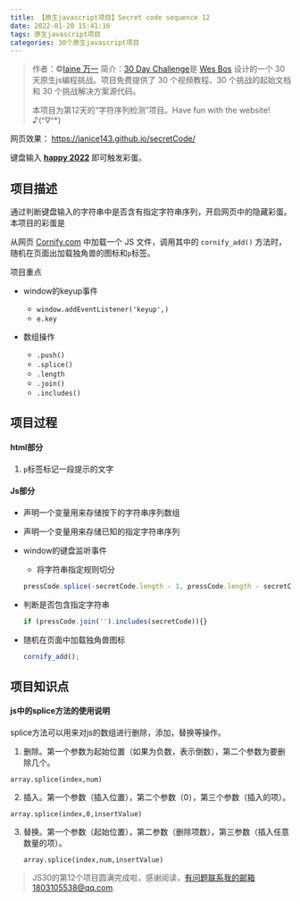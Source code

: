 ```yaml
---
title: 【原生javascript项目】Secret code sequence 12
date: 2022-01-20 15:41:16
tags: 原生javascript项目
categories: 30个原生javascript项目
---
```


> 作者：©[Iaine 万一](https://github.com/janice143?tab=repositories)
> 简介：[30 Day Challenge](https://courses.wesbos.com/account)是 [Wes Bos](https://github.com/wesbos) 设计的一个 30 天原生js编程挑战。项目免费提供了 30 个视频教程、30 个挑战的起始文档和 30 个挑战解决方案源代码。
>
> 本项目为第12天的“字符序列检测”项目。Have fun with the website! ♪(^∇^*)

网页效果： https://janice143.github.io/secretCode/

键盘输入 **<u>happy 2022</u>** 即可触发彩蛋。

## 项目描述

通过判断键盘输入的字符串中是否含有指定字符串序列，开启网页中的隐藏彩蛋。本项目的彩蛋是

从网页 [Cornify.com](https://www.cornify.com/) 中加载一个 JS 文件，调用其中的 `cornify_add()` 方法时，随机在页面出加载独角兽的图标和`p`标签。

项目重点

- window的keyup事件
  - `window.addEventListener('keyup',)`
  - `e.key`

- 数组操作
  - `.push()`
  - `.splice()`
  - `.length`
  - `.join()`
  - `.includes()`

## 项目过程

#### html部分

1. `p`标签标记一段提示的文字

#### Js部分

- 声明一个变量用来存储按下的字符串序列数组

- 声明一个变量用来存储已知的指定字符串序列

- window的键盘监听事件

  - 将字符串指定规则切分

  ```javascript
  pressCode.splice(-secretCode.length - 1, pressCode.length - secretCode.length)
  ```

- 判断是否包含指定字符串

  ```javascript
  if (pressCode.join('').includes(secretCode)){}
  ```

- 随机在页面中加载独角兽图标

  ```javascript
  cornify_add();
  ```

## 项目知识点

#### js中的splice方法的使用说明

splice方法可以用来对js的数组进行删除，添加，替换等操作。

1.  删除。第一个参数为起始位置（如果为负数，表示倒数），第二个参数为要删除几个。

   `array.splice(index,num)`

2.  插入。第一个参数（插入位置），第二个参数（0），第三个参数（插入的项）。

   `array.splice(index,0,insertValue)`

3. 替换。第一个参数（起始位置），第二参数（删除项数），第三参数（插入任意数量的项）。

   `array.splice(index,num,insertValue)`

> JS30的第12个项目圆满完成啦，感谢阅读，有问题联系我的邮箱1803105538@qq.com.

